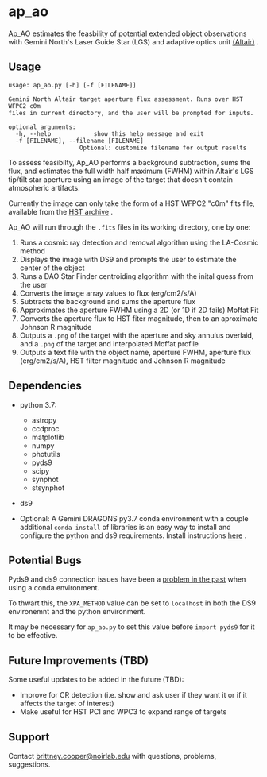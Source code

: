 # ap_ao

Ap_AO estimates the feasbility of potential extended object observations with Gemini
 North's Laser Guide Star (LGS) and adaptive optics unit [(Altair)](https://www.gemini.edu/instrumentation/altair) . 


## Usage

    usage: ap_ao.py [-h] [-f [FILENAME]]
    
    Gemini North Altair target aperture flux assessment. Runs over HST WFPC2 c0m
    files in current directory, and the user will be prompted for inputs.
    
    optional arguments:
      -h, --help            show this help message and exit
      -f [FILENAME], --filename [FILENAME]
                        Optional: customize filename for output results

To assess feasibilty, Ap_AO performs a background subtraction, sums the flux, and estimates the full width half maximum (FWHM) within Altair's 
LGS tip/tilt star aperture using an image of the target that doesn't contain atmospheric artifacts.

Currently the image can only take the form of a HST WFPC2 "c0m" fits file, available from the [HST archive](https://mast.stsci.edu/portal/Mashup/Clients/Mast/Portal.html) . 

Ap_AO will run through the ``.fits`` files in its working directory, one by one:

1. Runs a cosmic ray detection and removal algorithm using the LA-Cosmic method
1. Displays the image with DS9 and prompts the user to estimate the center of the object
1. Runs a DAO Star Finder centroiding algorithm with the inital guess from the user
1. Converts the image array values to flux (erg/cm2/s/A)
1. Subtracts the background and sums the aperture flux
1. Approximates the aperture FWHM using a 2D (or 1D if 2D fails) Moffat Fit
1. Converts the aperture flux to HST fiter magnitude, then to an aproximate Johnson R magnitude
1. Outputs a ``.png`` of the target with the aperture and sky annulus overlaid, and a ``.png`` of the target and interpolated Moffat profile
1. Outputs a text file with the object name, aperture FWHM, aperture flux (erg/cm2/s/A), HST filter magnitude and Johnson R magnitude


## Dependencies

* python 3.7:
    * astropy
    * ccdproc
    * matplotlib
    * numpy
    * photutils
    * pyds9
    * scipy
    * synphot
    * stsynphot

* ds9

* Optional: A Gemini DRAGONS py3.7 conda environment with a couple additional `conda install` of libraries is an easy way to install and configure the python and ds9 requirements.
Install instructions [here](https://www.gemini.edu/observing/phase-iii/understanding-and-processing-data/data-processing-software/download-latest#dragons) . 


## Potential Bugs

Pyds9 and ds9 connection issues have been a [problem in the past](https://github.com/astroconda/astroconda/issues/86) when using a conda environment. 

To thwart this, the `XPA_METHOD`  value can be set to `localhost` 
in both the DS9 environemnt and the python environment. 

It may be necessary for `ap_ao.py` to set this value before `import pyds9` for it to be effective.


## Future Improvements (TBD)

Some useful updates to be added in the future (TBD):

* Improve for CR detection (i.e. show and ask user if they want it or if it affects the target of interest) 
* Make useful for HST PCI and WPC3 to expand range of targets 


## Support

Contact brittney.cooper@noirlab.edu with questions, problems, suggestions.


